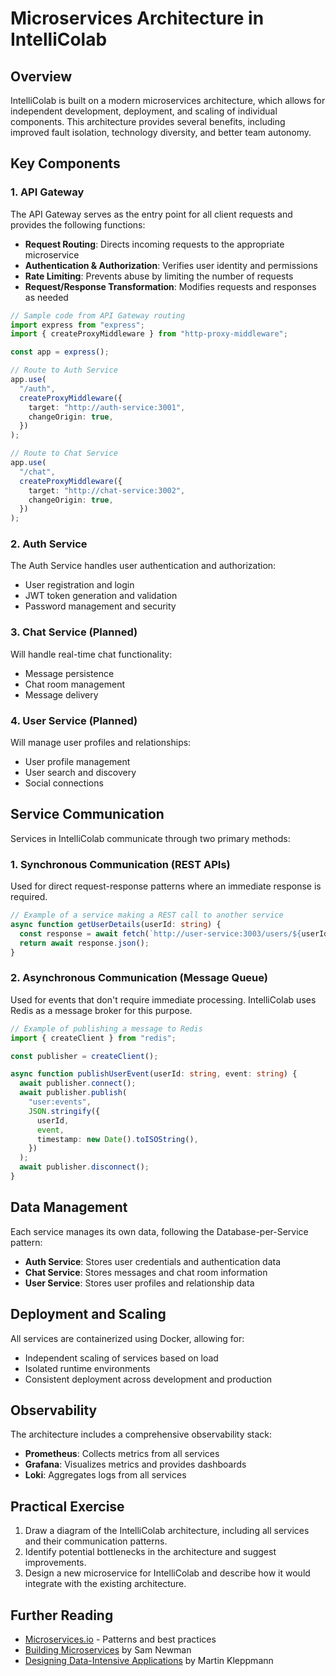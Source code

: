 # Microservices Architecture in IntelliColab

## Overview

IntelliColab is built on a modern microservices architecture, which allows for independent development, deployment, and scaling of individual components. This architecture provides several benefits, including improved fault isolation, technology diversity, and better team autonomy.

## Key Components

### 1. API Gateway

The API Gateway serves as the entry point for all client requests and provides the following functions:

- **Request Routing**: Directs incoming requests to the appropriate microservice
- **Authentication & Authorization**: Verifies user identity and permissions
- **Rate Limiting**: Prevents abuse by limiting the number of requests
- **Request/Response Transformation**: Modifies requests and responses as needed

```typescript
// Sample code from API Gateway routing
import express from "express";
import { createProxyMiddleware } from "http-proxy-middleware";

const app = express();

// Route to Auth Service
app.use(
  "/auth",
  createProxyMiddleware({
    target: "http://auth-service:3001",
    changeOrigin: true,
  })
);

// Route to Chat Service
app.use(
  "/chat",
  createProxyMiddleware({
    target: "http://chat-service:3002",
    changeOrigin: true,
  })
);
```

### 2. Auth Service

The Auth Service handles user authentication and authorization:

- User registration and login
- JWT token generation and validation
- Password management and security

### 3. Chat Service (Planned)

Will handle real-time chat functionality:

- Message persistence
- Chat room management
- Message delivery

### 4. User Service (Planned)

Will manage user profiles and relationships:

- User profile management
- User search and discovery
- Social connections

## Service Communication

Services in IntelliColab communicate through two primary methods:

### 1. Synchronous Communication (REST APIs)

Used for direct request-response patterns where an immediate response is required.

```typescript
// Example of a service making a REST call to another service
async function getUserDetails(userId: string) {
  const response = await fetch(`http://user-service:3003/users/${userId}`);
  return await response.json();
}
```

### 2. Asynchronous Communication (Message Queue)

Used for events that don't require immediate processing. IntelliColab uses Redis as a message broker for this purpose.

```typescript
// Example of publishing a message to Redis
import { createClient } from "redis";

const publisher = createClient();

async function publishUserEvent(userId: string, event: string) {
  await publisher.connect();
  await publisher.publish(
    "user:events",
    JSON.stringify({
      userId,
      event,
      timestamp: new Date().toISOString(),
    })
  );
  await publisher.disconnect();
}
```

## Data Management

Each service manages its own data, following the Database-per-Service pattern:

- **Auth Service**: Stores user credentials and authentication data
- **Chat Service**: Stores messages and chat room information
- **User Service**: Stores user profiles and relationship data

## Deployment and Scaling

All services are containerized using Docker, allowing for:

- Independent scaling of services based on load
- Isolated runtime environments
- Consistent deployment across development and production

## Observability

The architecture includes a comprehensive observability stack:

- **Prometheus**: Collects metrics from all services
- **Grafana**: Visualizes metrics and provides dashboards
- **Loki**: Aggregates logs from all services

## Practical Exercise

1. Draw a diagram of the IntelliColab architecture, including all services and their communication patterns.
2. Identify potential bottlenecks in the architecture and suggest improvements.
3. Design a new microservice for IntelliColab and describe how it would integrate with the existing architecture.

## Further Reading

- [Microservices.io](https://microservices.io/) - Patterns and best practices
- [Building Microservices](https://samnewman.io/books/building_microservices/) by Sam Newman
- [Designing Data-Intensive Applications](https://dataintensive.net/) by Martin Kleppmann

